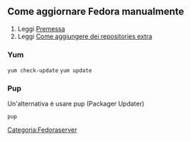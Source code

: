 Come aggiornare Fedora manualmente
----------------------------------

1.  Leggi [Premessa](01_Introduzione_a_Fedora#Premessa "wikilink")
2.  Leggi [Come aggiungere dei repositories extra](02_Repositories#Come_aggiungere_dei_repositories_extra "wikilink")

### Yum

`yum check-update`
`yum update`

### Pup

Un'alternativa è usare pup (Packager Updater)

`pup`

<Categoria:Fedoraserver>
